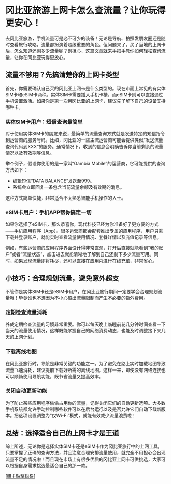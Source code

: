 # 冈比亚旅游上网卡怎么查流量？让你玩得更安心！

去冈比亚旅游，手机流量可是必不可少的装备！无论是导航、拍照发朋友圈还是随时查看旅行攻略，流量都扮演着超级重要的角色。但问题来了，买了当地的上网卡后，怎么知道还剩多少流量呢？别担心，这篇文章就来手把手教你如何轻松查询流量，让你在冈比亚玩得更放心。

## 流量不够用？先搞清楚你的上网卡类型

首先，你需要确认自己买的冈比亚上网卡是什么类型的。现在市面上常见的有实体SIM卡和eSIM卡两种。实体SIM卡需要插入手机卡槽，而eSIM卡则可以直接通过手机设置激活。如果你是第一次用冈比亚的上网卡，建议先了解下自己的设备支持哪种卡。

### 实体SIM卡用户：短信查询最简单
对于使用实体SIM卡的朋友来说，最简单的流量查询方式就是发送特定的短信指令到运营商的服务号码。比如，冈比亚的一些主流运营商可能会提供类似“发送流量查询代码到XXX”的服务。通常情况下，收到的信息会明确告诉你当前剩余的流量情况以及有效期等信息。

举个例子，假设你使用的是一家叫“Gambia Mobile”的运营商，它可能提供的查询方法如下：
- 编辑短信“DATA BALANCE”发送至999。
- 系统会立即回复一条包含当前流量余额及有效期的消息。

这种方式简单快捷，非常适合不太熟悉智能手机操作的人士。

### eSIM卡用户：手机APP帮你搞定一切
如果你选择了eSIM卡，那么恭喜你，现代科技已经为你准备好了更方便的方式——手机应用程序（App）。很多运营商都会配套推出专属的应用程序，用户只需下载并登录账户，就能实时查看流量使用情况、套餐详情以及充值记录等信息。

例如，有些运营商的应用程序界面设计得非常直观，打开后直接就能看到“我的账户”或者“流量状态”，点击进去就能清晰地了解到自己还剩下多少流量可用。同时，如果发现流量即将耗尽，还可以直接在应用内进行在线充值，非常省心。

## 小技巧：合理规划流量，避免意外超支

不管你是实体SIM卡还是eSIM卡用户，在冈比亚旅行期间一定要学会合理规划流量哦！毕竟谁也不想因为不小心超出流量限制而产生不必要的额外费用。

### 定期检查流量消耗
养成定期检查流量的习惯非常重要。你可以每天晚上临睡前花几分钟时间查看一下当天的流量使用情况，这样既能掌握自己的网络消费动态，也能及时调整接下来几天的上网计划。

### 下载离线地图
在冈比亚旅行时，导航是非常关键的功能之一。为了避免在路上实时加载地图导致流量飞速消耗，建议提前下载好所需的离线地图。这样一来，即使没有网络连接也可以顺畅使用导航功能，既节省流量又提高效率。

### 关闭自动更新功能
为了防止某些应用程序偷偷占用你的流量，记得关闭它们的自动更新选项。大多数手机系统都允许手动控制哪些软件可以在后台运行以及是否允许它们自动下载新版本。把这项设置调整为“仅Wi-Fi”模式，就能有效减少流量浪费啦！

## 总结：选择适合自己的上网卡才是王道

综上所述，无论你是选择实体SIM卡还是eSIM卡作为冈比亚旅行中的上网工具，只要掌握了正确的查询方法，并且注意合理安排流量使用，就完全不用担心会出现流量不足的情况啦！而且现在市场上有很多优质的冈比亚上网卡可供挑选，大家可以根据自身需求挑选最适合自己的那一款。

[[購卡點擊聯系](https://t.me/s/esim1088)]